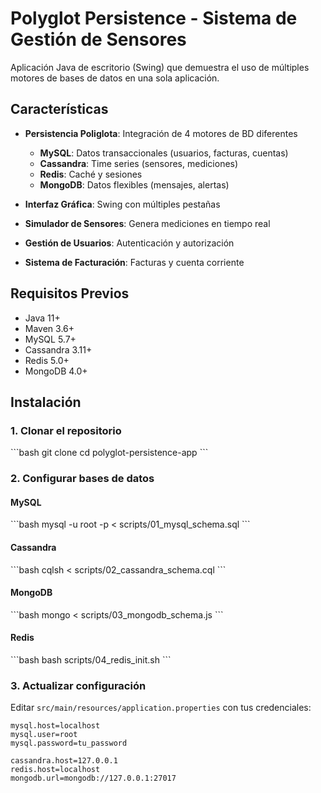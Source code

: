 # Polyglot Persistence - Sistema de Gestión de Sensores

Aplicación Java de escritorio (Swing) que demuestra el uso de múltiples motores de bases de datos en una sola aplicación.

## Características

- **Persistencia Poliglota**: Integración de 4 motores de BD diferentes
  - **MySQL**: Datos transaccionales (usuarios, facturas, cuentas)
  - **Cassandra**: Time series (sensores, mediciones)
  - **Redis**: Caché y sesiones
  - **MongoDB**: Datos flexibles (mensajes, alertas)

- **Interfaz Gráfica**: Swing con múltiples pestañas
- **Simulador de Sensores**: Genera mediciones en tiempo real
- **Gestión de Usuarios**: Autenticación y autorización
- **Sistema de Facturación**: Facturas y cuenta corriente

## Requisitos Previos

- Java 11+
- Maven 3.6+
- MySQL 5.7+
- Cassandra 3.11+
- Redis 5.0+
- MongoDB 4.0+

## Instalación

### 1. Clonar el repositorio
\`\`\`bash
git clone <repository-url>
cd polyglot-persistence-app
\`\`\`

### 2. Configurar bases de datos

#### MySQL
\`\`\`bash
mysql -u root -p < scripts/01_mysql_schema.sql
\`\`\`

#### Cassandra
\`\`\`bash
cqlsh < scripts/02_cassandra_schema.cql
\`\`\`

#### MongoDB
\`\`\`bash
mongo < scripts/03_mongodb_schema.js
\`\`\`

#### Redis
\`\`\`bash
bash scripts/04_redis_init.sh
\`\`\`

### 3. Actualizar configuración
Editar `src/main/resources/application.properties` con tus credenciales:

```properties
mysql.host=localhost
mysql.user=root
mysql.password=tu_password

cassandra.host=127.0.0.1
redis.host=localhost
mongodb.url=mongodb://127.0.0.1:27017

